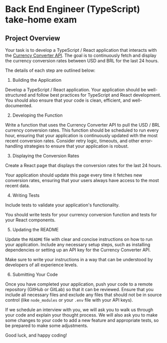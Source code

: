 # Back End Engineer (TypeScript) take-home exam

## Project Overview

Your task is to develop a TypeScript / React application that interacts with the [Currency Converter API](https://rapidapi.com/natkapral/api/currency-converter5). The goal is to continuously fetch and display the currency conversion rates between USD and BRL for the last 24 hours.

The details of each step are outlined below:

1. Building the Application

Develop a TypeScript / React application. Your application should be well-structured and follow best practices for TypeScript and React development. You should also ensure that your code is clean, efficient, and well-documented.

2. Developing the Function

Write a function that uses the Currency Converter API to pull the USD / BRL currency conversion rates. This function should be scheduled to run every hour, ensuring that your application is continuously updated with the most recent conversion rates. Consider retry logic, timeouts, and other error-handling strategies to ensure that your application is robust.

3. Displaying the Conversion Rates

Create a React page that displays the conversion rates for the last 24 hours.

Your application should update this page every time it fetches new conversion rates, ensuring that your users always have access to the most recent data.

4. Writing Tests

Include tests to validate your application's functionality.

You should write tests for your currency conversion function and tests for your React components.

5. Updating the README

Update the `README` file with clear and concise instructions on how to run your application. Include any necessary setup steps, such as installing dependencies or setting up an API key for the Currency Converter API.

Make sure to write your instructions in a way that can be understood by developers of all experience levels.

6. Submitting Your Code

Once you have completed your application, push your code to a remote repository (GitHub or GitLab) so that it can be reviewed. Ensure that you include all necessary files and exclude any files that should not be in source control (like `node_modules` or your `.env` file with your API keys).

If we schedule an interview with you, we will ask you to walk us through your code and explain your thought process. We will also ask you to make some changes to your code to add a new feature and appropriate tests, so be prepared to make some adjustments.

Good luck, and happy coding!
